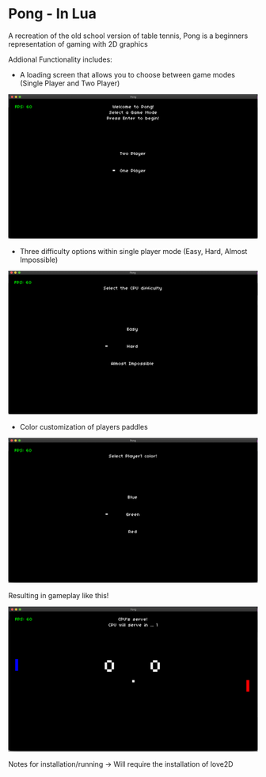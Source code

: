 # Pong - In Lua 

A recreation of the old school version of table tennis, Pong is a beginners representation of gaming with 2D graphics

Addional Functionality includes: 
* A loading screen that allows you to choose between game modes (Single Player and Two Player)

![](StartScreen.png)
* Three difficulty options within single player mode (Easy, Hard, Almost Impossible)

![](DifficultySelect.png)
* Color customization of players paddles 

![](ColorSelect.png)

Resulting in gameplay like this!

![](GamePlay.png)

Notes for installation/running -> 
Will require the installation of love2D
